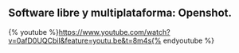 ## Software libre y multiplataforma: Openshot.

{% youtube %}https://www.youtube.com/watch?v=0afD0UQCbiI&feature=youtu.be&t=8m4s{% endyoutube %}


